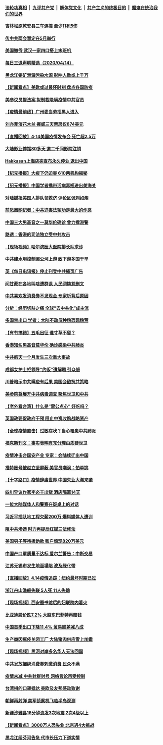 ####  [法轮功真相](../../../../basic/blob/master/README.md?t=04151231) &nbsp;|&nbsp; [九评共产党](../../../../9ping.md/blob/master/README.md?t=04151231) &nbsp;|&nbsp; [解体党文化](../../../../jtdwh.md/blob/master/README.md?t=04151231)  &nbsp;|&nbsp; [共产主义的终极目的](../../../../gczydzjmd.md/blob/master/README.md?t=04151231) &nbsp;|&nbsp; [魔鬼在统治我们的世界](../../../../mgztzwmdsj.md/blob/master/README.md?t=04151231) 

#### [吉林松原乾安县三车连撞 至少11死5伤](../pages/nsc413/n12031675.md?t=04151231) 

#### [传中共两会暂定在5月举行](../pages/nsc413/n12031676.md?t=04151231) 

#### [美国撤侨 武汉一家四口搭上末班机 ](../pages/nsc413/n12031340.md?t=04151231) 

#### [每日三退声明精选（2020/04/14）](../pages/nsc413/n12031590.md?t=04151231) 

#### [黑龙江钼矿泄漏污染水源 影响人数或上千万](../pages/nsc413/n12031075.md?t=04151231) 

#### [【新闻看点】美欧或过最坏时刻 盘点各国防疫](../pages/nsc413/n12030818.md?t=04151231) 

#### [美参议员提法案 拟制裁隐瞒疫情中共官员](../pages/nsc413/n12031224.md?t=04151231) 

#### [【疫情最前线】广州麦当劳拒黑人进入](../pages/nsc413/n12030923.md?t=04151231) 

#### [刘亦菲演花木兰 挪威三天票房仅874美元](../pages/nsc413/n12031185.md?t=04151231) 

#### [【直播回放】4·14美国疫情发布会 死亡超2.5万](../pages/nsc413/n12030981.md?t=04151231) 

#### [大陆影业停摆80多天 逾二千间影院注销](../pages/nsc413/n12030796.md?t=04151231) 

#### [Hakkasan上海店突宣布永久停业 退出中国](../pages/nsc413/n12030965.md?t=04151231) 

#### [【纪元播报】大疫下仍迫害 610两机构揭秘](../pages/nsc413/n12030937.md?t=04151231) 

#### [【纪元播报】中国学者携带活病毒瓶进出美海关](../pages/nsc413/n12030977.md?t=04151231) 

#### [对陆媒报美国人排队领救济 评论区讽刺如潮](../pages/nsc413/n12030948.md?t=04151231) 

#### [前凤凰网记者：中共迫害法轮功是最大的作恶](../pages/nsc413/n12030729.md?t=04151231) 

#### [中国三大男高音之一莫华伦确诊 曾力撑港警](../pages/nsc413/n12031091.md?t=04151231) 

#### [路透：香港的司法独立受中共攻击](../pages/nsc413/n12030989.md?t=04151231) 

#### [【现场视频】哈尔滨医大医院排长队求诊](../pages/nsc413/n12030938.md?t=04151231) 

#### [中共建水坝控制湄公河上游 致下游多国干旱](../pages/nsc413/n12030720.md?t=04151231) 

#### [英《每日电讯报》停止刊登中共插页广告](../pages/nsc413/n12030864.md?t=04151231) 

#### [问甘蔗在各地叫啥遭群讽 人民网尴尬删文](../pages/nsc413/n12030854.md?t=04151231) 

#### [中共喜欢发消费券不发现金 专家析背后原因](../pages/nsc413/n12030803.md?t=04151231) 

#### [分析：经历切肤之痛 全球“去中共化”成主流](../pages/nsc413/n12030629.md?t=04151231) 

#### [多国禁出口 学者：大陆不动员种粮恐现粮荒](../pages/nsc413/n12030623.md?t=04151231) 

#### [【有冇搞错】五毛出征 谁寸草不留？](../pages/nsc413/n12030774.md?t=04151231) 

#### [香港知名男高音莫华伦 确诊感染中共肺炎](../pages/nsc413/n12030641.md?t=04151231) 

#### [中共航天一个月发生三次重大事故](../pages/nsc413/n12030549.md?t=04151231) 

#### [成都女护士拒领导“约饭”遭解聘 引众怒](../pages/nsc413/n12030779.md?t=04151231) 

#### [川普暗示中共瞒疫有后果 美国会酿抗共策略](../pages/nsc413/n12029990.md?t=04151231) 

#### [美参院将展开中共病毒调查 聚焦世卫和中共](../pages/nsc413/n12030184.md?t=04151231) 

#### [【老外看台湾】什么是“雷公点心” 好吃吗？](../pages/nsc413/n12030678.md?t=04151231) 

#### [英国政要促政府干预 阻止中资收购战略资产](../pages/nsc413/n12030334.md?t=04151231) 

#### [【全球疫情直击】过敏症状？当心罹患中共肺炎](../pages/nsc413/n12030633.md?t=04151231) 

#### [福克斯刊文：事实表明有充分理由质疑世卫](../pages/nsc413/n12030392.md?t=04151231) 

#### [疫情冲击台国安产业 专家：会陆续迁出中国](../pages/nsc413/n12030355.md?t=04151231) 

#### [推特账号被赵立坚屏蔽 美官员嘲讽：怕单挑](../pages/nsc413/n12030552.md?t=04151231) 

#### [【十字路口】疫情肆虐世界 中国失业大潮来袭](../pages/nsc413/n12028558.md?t=04151231) 

#### [四川异议作家李必丰出狱 酒店隔离14天](../pages/nsc413/n12030353.md?t=04151231) 


#### [一位大陆媒体人和警察在饭桌上的对话](../pages/nsc413/n12028734.md?t=04151231) 

#### [习近平插队地工程欠薪200万 爆料媒体人遭训](../pages/nsc413/n12028611.md?t=04151231) 

#### [阻中共渗透 时力再提反红媒三法修法](../pages/nsc413/n12030214.md?t=04151231) 

#### [美国男子等待援助款 账户惊现820万美元](../pages/nsc413/n12030054.md?t=04151231) 

#### [中国产口罩质量不达标 爱尔兰警告：中断交易](../pages/nsc413/n12029789.md?t=04151231) 

#### [江苏无锡市发生地面塌陷 波及绿化带](../pages/nsc413/n12030246.md?t=04151231) 

#### [【直播回放】4.14疫情追踪：纽约最坏时期已过](../pages/nsc413/n12030034.md?t=04151231) 

#### [浙江舟山渔船失联 5人死 11人失踪](../pages/nsc413/n12030156.md?t=04151231) 

#### [【现场视频】西安图书馆后的妇联院内着火](../pages/nsc413/n12029987.md?t=04151231) 

#### [比亚迪股价跌7.2% 大股东巴菲特再赔钱](../pages/nsc413/n12030052.md?t=04151231) 

#### [中国首季出口下降11.4% 贸易顺差减八成](../pages/nsc413/n12029941.md?t=04151231) 

#### [生产商因瘟疫关闭工厂 大陆猪肉供应雪上加霜](../pages/nsc413/n12029108.md?t=04151231) 

#### [【现场视频】黑河对岸多名华人无法回国](../pages/nsc413/n12029715.md?t=04151231) 

#### [中共发放捆绑消费券刺激消费 民众不满](../pages/nsc413/n12029705.md?t=04151231) 

#### [疫情未减 中共封群封号 网络言论再受控制](../pages/nsc413/n12029030.md?t=04151231) 

#### [台湾捐的口罩抵达 美欧及友邦感动致谢](../pages/nsc413/n12026474.md?t=04151231) 

#### [朝鲜再射弹 美军侦察机飞临半岛观测](../pages/nsc413/n12029538.md?t=04151231) 

#### [新疆沙雅县16分钟连发3次地震 2次4级以上](../pages/nsc413/n12029636.md?t=04151231) 

#### [【新闻看点】3000万人恐失业 北京遇4大挑战](../pages/nsc413/n12027860.md?t=04151231) 

#### [黑龙江绥芬河告急 代市长压力下道实情](../pages/nsc413/n12027964.md?t=04151231) 

